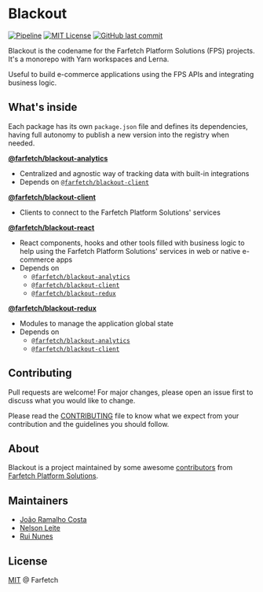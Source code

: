 # Blackout

[![Pipeline](https://github.com/Farfetch/blackout/actions/workflows/CI.yml/badge.svg)](https://github.com/Farfetch/blackout/actions/workflows/CI.yml)
[![MIT License](https://img.shields.io/apm/l/atomic-design-ui)](https://github.com/Farfetch/blackout/blob/main/LICENSE)
[![GitHub last commit](https://img.shields.io/github/last-commit/Farfetch/blackout)](https://github.com/Farfetch/blackout/graphs/commit-activity)

Blackout is the codename for the Farfetch Platform Solutions (FPS) projects. It's a monorepo with Yarn workspaces and Lerna.

Useful to build e-commerce applications using the FPS APIs and integrating business logic.

## What's inside

Each package has its own `package.json` file and defines its dependencies, having full autonomy to publish a new version into the registry when needed.

[**@farfetch/blackout-analytics**](packages/analytics)

- Centralized and agnostic way of tracking data with built-in integrations
- Depends on [`@farfetch/blackout-client`](https://www.npmjs.com/package/@farfetch/blackout-client)

[**@farfetch/blackout-client**](packages/client)

- Clients to connect to the Farfetch Platform Solutions' services

[**@farfetch/blackout-react**](packages/react)

- React components, hooks and other tools filled with business logic to help using the Farfetch Platform Solutions' services in web or native e-commerce apps
- Depends on
  - [`@farfetch/blackout-analytics`](https://www.npmjs.com/package/@farfetch/blackout-analytics)
  - [`@farfetch/blackout-client`](https://www.npmjs.com/package/@farfetch/blackout-client)
  - [`@farfetch/blackout-redux`](https://www.npmjs.com/package/@farfetch/blackout-redux)

[**@farfetch/blackout-redux**](packages/redux)

- Modules to manage the application global state
- Depends on
  - [`@farfetch/blackout-analytics`](https://www.npmjs.com/package/@farfetch/blackout-analytics)
  - [`@farfetch/blackout-client`](https://www.npmjs.com/package/@farfetch/blackout-client)

## Contributing

Pull requests are welcome! For major changes, please open an issue first to discuss what you would like to change.

Please read the [CONTRIBUTING](CONTRIBUTING.md) file to know what we expect from your contribution and the guidelines you should follow.

## About

Blackout is a project maintained by some awesome [contributors](https://github.com/Farfetch/blackout/graphs/contributors) from [Farfetch Platform Solutions](https://www.farfetchplatformsolutions.com/).

## Maintainers

- [João Ramalho Costa](https://github.com/joaoprcosta)
- [Nelson Leite](https://github.com/nelsonleite)
- [Rui Nunes](https://github.com/ruifcnunes)

## License

[MIT](LICENSE) @ Farfetch

